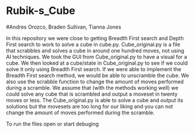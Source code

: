 # Rubik-s_Cube
#Andres Orozco, Braden Sullivan, Tianna Jones


In this repository we were close to getting Breadth First search and Depth First search to work to solve a cube in cube.py. Cube_original.py is a file that scrabbles and solves a cube in around one hundred moves, not using AI techniques. We took the GUI from Cube_original.py to have a visual for a cube. We then looked at a cube/state in Cube_original.py to see if we could solve it only using Breadth First search. If we were able to implement the Breadth First search method, we would be able to unscramble the cube. We also use the scrabble function to change the amount of moves performed during a scramble. We assume that (with the methods working well) we could solve any cube that is scrambled and output a moveset in twenty moves or less. The Cube_original.py is able to solve a cube and output its solutions but the movesets are too long for our liking and you can not change the amount of moves performed during the scramble.

To run the files open or start debuging













